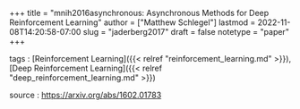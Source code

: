 +++
title = "mnih2016asynchronous: Asynchronous Methods for Deep Reinforcement Learning"
author = ["Matthew Schlegel"]
lastmod = 2022-11-08T14:20:58-07:00
slug = "jaderberg2017"
draft = false
notetype = "paper"
+++

tags
: [Reinforcement Learning]({{< relref "reinforcement_learning.md" >}}), [Deep Reinforcement Learning]({{< relref "deep_reinforcement_learning.md" >}})

source
: <https://arxiv.org/abs/1602.01783>
